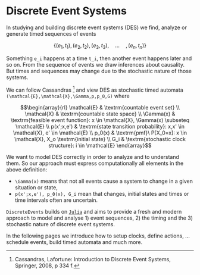 # Discrete Event Systems

In studying and building discrete event systems (DES) we find, analyze or generate timed sequences of events

```math
\{(e_1,t_1),(e_2,t_2),(e_3,t_3),\hspace{1em}...\hspace{1em}, (e_n,t_n)\}
```

Something ``e_i`` happens at a time ``t_i``, then another event happens later and so on. From the sequence of events we draw inferences about causality. But times and sequences may change due to the stochastic nature of those systems.

We can follow Cassandras [^1] and view DES as stochastic timed automata ``(\mathcal{E},\mathcal{X},\Gamma,p,p_0,G)`` where

```math
\begin{array}{rl}
  \mathcal{E} & \textrm{countable event set} \\
  \mathcal{X} & \textrm{countable state space} \\
  \Gamma(x)   & \textrm{feasible event function}: x \in \mathcal{X}, \Gamma(x) \subseteq \mathcal{E} \\
  p(x';x,e')  & \textrm{state transition probability}: x,x' \in \mathcal{X}, e' \in \mathcal{E} \\
  p_0(x)      & \textrm{pmf}\ P[X_0=x]: x \in \mathcal{X}, X_o \textrm{initial state} \\
  G_i         & \textrm{stochastic clock structure}: i \in \mathcal{E}
\end{array}
```

We want to model DES correctly in order to analyze and to understand them. So our approach must express computationally all elements in the above definition:

- ``\Gamma(x)`` means that not all events cause a system to change in a given situation or state,
- ``p(x';x,e'), p_0(x), G_i`` mean that changes, initial states and times or time intervals often are uncertain.

`DiscreteEvents` builds on [`Julia`](https://www.julialang.org) and aims to provide a fresh and modern approach to model and analyse 1) event sequences, 2) the timing and the 3) stochastic nature of discrete event systems.

In the following pages we introduce how to setup clocks, define actions, ... schedule events, build timed automata and much more.

[^1]:  Cassandras, Lafortune: Introduction to Discrete Event Systems, Springer, 2008, p 334 f.
